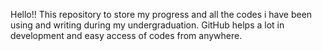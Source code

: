 Hello!!
This repository to store my progress and all the codes i have been using and writing during my
undergraduation.
GitHub helps a lot in development and easy access of codes from anywhere.

